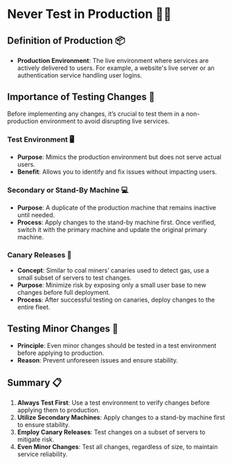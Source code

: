 # Never Test in Production 🚫🔧

## Definition of Production 📦

- **Production Environment**: The live environment where services are actively delivered to users. For example, a website's live server or an authentication service handling user logins.

## Importance of Testing Changes 🧪

Before implementing any changes, it’s crucial to test them in a non-production environment to avoid disrupting live services.

### **Test Environment** 🖥️

- **Purpose**: Mimics the production environment but does not serve actual users.
- **Benefit**: Allows you to identify and fix issues without impacting users.

### **Secondary or Stand-By Machine** 💻

- **Purpose**: A duplicate of the production machine that remains inactive until needed.
- **Process**: Apply changes to the stand-by machine first. Once verified, switch it with the primary machine and update the original primary machine.

### **Canary Releases** 🦠

- **Concept**: Similar to coal miners’ canaries used to detect gas, use a small subset of servers to test changes.
- **Purpose**: Minimize risk by exposing only a small user base to new changes before full deployment.
- **Process**: After successful testing on canaries, deploy changes to the entire fleet.

## Testing Minor Changes 🧩

- **Principle**: Even minor changes should be tested in a test environment before applying to production.
- **Reason**: Prevent unforeseen issues and ensure stability.

## Summary 📋

1. **Always Test First**: Use a test environment to verify changes before applying them to production.
2. **Utilize Secondary Machines**: Apply changes to a stand-by machine first to ensure stability.
3. **Employ Canary Releases**: Test changes on a subset of servers to mitigate risk.
4. **Even Minor Changes**: Test all changes, regardless of size, to maintain service reliability.
